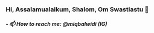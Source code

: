 ### Hi, Assalamualaikum, Shalom, Om Swastiastu 👋
##### - 📫 How to reach me: @miqbalwidi (IG)

<!--
**MuhammadIqbalWidiansyah/muhammadiqbalwidiansyah** is a ✨ _special_ ✨ repository because its `README.md` (this file) appears on your GitHub profile.

Here are some ideas to get you started:

- 🔭 I’m currently working on ...
- 🌱 I’m currently learning ...
- 👯 I’m looking to collaborate on ...
- 🤔 I’m looking for help with ...
- 💬 Ask me about ...
- 📫 How to reach me: ...
- 😄 Pronouns: ...
- ⚡ Fun fact: ...
-->
